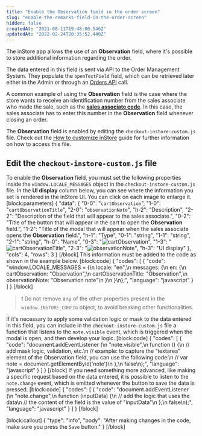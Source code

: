 ```yaml
---
title: "Enable the Observation field in the order screen"
slug: "enable-the-remarks-field-in-the-order-screen"
hidden: false
createdAt: "2021-08-11T19:48:00.546Z"
updatedAt: "2022-02-24T20:35:52.440Z"
---
```


The inStore app allows the use of an **Observation** field, where it's possible to store additional information regarding the order.

The data entered in this field is sent via API to the Order Management System. They populate the `openTextField` field, which can be retrieved later either in the Admin or through an [Orders API](https://developers.vtex.com/vtex-rest-api/docs/orders-api) call.

A common example of using the **Observation** field is the case where the store wants to receive an identification number from the sales associate who made the sale, such as the **[sales associate code](https://developers.vtex.com/vtex-rest-api/docs/sales-associate-code)**. In this case, the sales associate has to enter this number in the **Observation** field whenever closing an order.

The **Observation** field is enabled by editing the `checkout-instore-custom.js` file. Check out the [How to customize inStore](https://developers.vtex.com/vtex-rest-api/docs/how-to-customize-instore) guide for further information on how to access this file.

## Edit the `checkout-instore-custom.js` file

To enable the **Observation** field, you must set the following properties inside the `window.LOCALE_MESSAGES` object in the `checkout-instore-custom.js` file. In the **UI display** column below, you can see where the information you set is rendered in the inStore UI. You can click on each image to enlarge it.
[block:parameters]
{
  "data": {
    "0-0": "`cartObservation`",
    "1-0": "`cartObservationTitle`",
    "2-0": "`observationNote`",
    "h-2": "Description",
    "2-2": "Description of the field that will appear to the sales associate.",
    "0-2": "Title of the button that will appear in the cart to open the **Observation** field.",
    "1-2": "Title of the modal that will appear when the sales associate opens the **Observation** field.",
    "h-1": "Type",
    "0-1": "string",
    "1-1": "string",
    "2-1": "string",
    "h-0": "Name",
    "0-3": "![cartObservation](https://raw.githubusercontent.com/vtexdocs/dev-portal-content/main/images/enable-the-remarks-field-in-the-order-screen-0.png)",
    "1-3": "![cartObservationTitle](https://raw.githubusercontent.com/vtexdocs/dev-portal-content/main/images/enable-the-remarks-field-in-the-order-screen-1.png)",
    "2-3": "![observationNote](https://raw.githubusercontent.com/vtexdocs/dev-portal-content/main/images/enable-the-remarks-field-in-the-order-screen-2.png)",
    "h-3": "UI display"
  },
  "cols": 4,
  "rows": 3
}
[/block]
This information must be added to the code as shown in the example below.
[block:code]
{
  "codes": [
    {
      "code": "window.LOCALE_MESSAGES = {\n  locale: \"en\",\n  messages: {\n    en: {\n      cartObservation: \"Observation\",\n      cartObservationTitle: \"Observation\",\n      observationNote: \"Observation note\"\n    }\n  }\n};",
      "language": "javascript"
    }
  ]
}
[/block]

>❗ Do not remove any of the other properties present in the `window.INSTORE_CONFIG` object, to avoid breaking other functionalities.

If it's necessary to apply some validation logic or mask to the data entered in this field, you can include in the `checkout-instore-custom.js` file a function that listens to the `note.visible` event, which is triggered when the modal is open, and then develop your logic.
[block:code]
{
  "codes": [
    {
      "code": "document.addEventListener (\n  \"note.visible\",\n  function () {\n    // add mask logic, validation, etc.\n    // example: to capture the “textarea” element of the Observation field, you can use the following code:\n    // var note = document.getElementById('note')\n  },\n  false\n);",
      "language": "javascript"
    }
  ]
}
[/block]
If you need something more advanced, like making a specific request based on the data entered, it is possible to listen to the `note.change` event, which is emitted whenever the button to save the data is pressed.
[block:code]
{
  "codes": [
    {
      "code": "document.addEventListener (\n  \"note.change\",\n  function (inputData) {\n    // add the logic that uses the data\n    // the content of the field is the value of \"inputData\"\n  },\n  false\n);",
      "language": "javascript"
    }
  ]
}
[/block]

[block:callout]
{
  "type": "info",
  "body": "After making changes in the code, make sure you press the `Save` button."
}
[/block]
